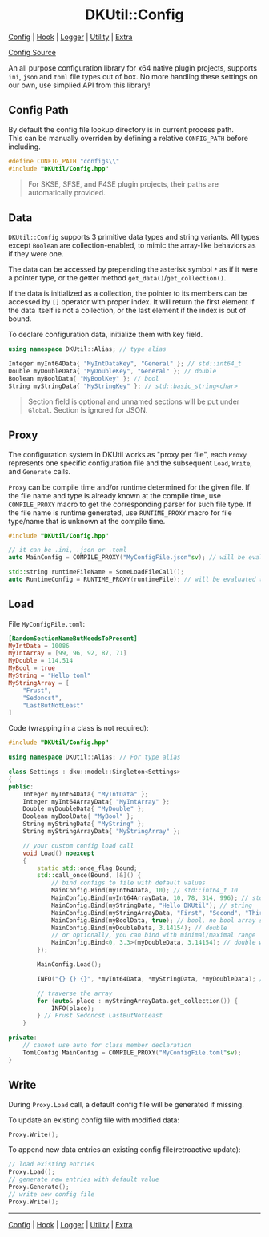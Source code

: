 <h1 align="center">DKUtil::Config</h1>
<a href="/docs/Config.md">Config</a> | <a href="/docs/Hook.md">Hook</a> | <a href="/docs/Logger.md">Logger</a> | <a href="/docs/Utility.md">Utility</a> | <a href="/docs/Extra.md">Extra</a></p>

[Config Source](/include/DKUtil/Config.hpp)

An all purpose configuration library for x64 native plugin projects, supports `ini`, `json` and `toml` file types out of box. No more handling these settings on our own, use simplied API from this library!

## Config Path
By default the config file lookup directory is in current process path.  
This can be manually overriden by defining a relative `CONFIG_PATH` before including.
```cpp
#define CONFIG_PATH "configs\\"
#include "DKUtil/Config.hpp"
```
> For SKSE, SFSE, and F4SE plugin projects, their paths are automatically provided.

## Data
`DKUtil::Config` supports 3 primitive data types and string variants. All types except `Boolean` are collection-enabled, to mimic the array-like behaviors as if they were one.  

The data can be accessed by prepending the asterisk symbol `*` as if it were a pointer type, or the getter method `get_data()`/`get_collection()`.  

If the data is initialized as a collection, the pointer to its members can be accessed by `[]` operator with proper index. It will return the first element if the data itself is not a collection, or the last element if the index is out of bound.  

To declare configuration data, initialize them with key field.
```cpp
using namespace DKUtil::Alias; // type alias

Integer myInt64Data{ "MyIntDataKey", "General" }; // std::int64_t
Double myDoubleData{ "MyDoubleKey", "General" }; // double
Boolean myBoolData{ "MyBoolKey" }; // bool
String myStringData{ "MyStringKey" }; // std::basic_string<char>
```
> Section field is optional and unnamed sections will be put under `Global`. Section is ignored for JSON.

## Proxy
The configuration system in DKUtil works as "proxy per file", each `Proxy` represents one specific configuration file and the subsequent `Load`, `Write`, and `Generate` calls.

`Proxy` can be compile time and/or runtime determined for the given file. If the file name and type is already known at the compile time, use `COMPILE_PROXY` macro to get the corresponding parser for such file type. If the file name is runtime generated, use `RUNTIME_PROXY` macro for file type/name that is unknown at the compile time.  
```cpp
#include "DKUtil/Config.hpp"

// it can be .ini, .json or .toml
auto MainConfig = COMPILE_PROXY("MyConfigFile.json"sv); // will be evaluated to json proxy at compile time

std::string runtimeFileName = SomeLoadFileCall();
auto RuntimeConfig = RUNTIME_PROXY(runtimeFile); // will be evaluated to appropriate proxy at runtime
```

## Load
File `MyConfigFile.toml`:
```toml
[RandomSectionNameButNeedsToPresent]
MyIntData = 10086
MyIntArray = [99, 96, 92, 87, 71]
MyDouble = 114.514
MyBool = true
MyString = "Hello toml"
MyStringArray = [
    "Frust",
    "Sedoncst",
    "LastButNotLeast"
]
```
Code (wrapping in a class is not required):  
```cpp
#include "DKUtil/Config.hpp"

using namespace DKUtil::Alias; // For type alias

class Settings : dku::model::Singleton<Settings>
{
public:
    Integer myInt64Data{ "MyIntData" };
    Integer myInt64ArrayData{ "MyIntArray" };
    Double myDoubleData{ "MyDouble" };
    Boolean myBoolData{ "MyBool" };
    String myStringData{ "MyString" };
    String myStringArrayData{ "MyStringArray" };

    // your custom config load call
    void Load() noexcept 
    {
        static std::once_flag Bound;
        std::call_once(Bound, [&]() {
            // bind configs to file with default values
            MainConfig.Bind(myInt64Data, 10); // std::int64_t 10
            MainConfig.Bind(myInt64ArrayData, 10, 78, 314, 996); // std::int64_t array
            MainConfig.Bind(myStringData, "Hello DKUtil"); // string
            MainConfig.Bind(myStringArrayData, "First", "Second", "Third"); // string array
            MainConfig.Bind(myBoolData, true); // bool, no bool array support
            MainConfig.Bind(myDoubleData, 3.14154); // double
            // or optionally, you can bind with minimal/maximal range
            MainConfig.Bind<0, 3.3>(myDoubleData, 3.14154); // double with range of 0 ~ 3.3
        });

        MainConfig.Load();

        INFO("{} {} {}", *myInt64Data, *myStringData, *myDoubleData); // 10086 hello toml 114.514

        // traverse the array
        for (auto& place : myStringArrayData.get_collection()) {
            INFO(place);
        } // Frust Sedoncst LastButNotLeast
    }

private:
    // cannot use auto for class member declaration
    TomlConfig MainConfig = COMPILE_PROXY("MyConfigFile.toml"sv);
}
```

## Write
During `Proxy.Load` call, a default config file will be generated if missing.

To update an existing config file with modified data:
```cpp
Proxy.Write();
```

To append new data entries an existing config file(retroactive update):
```cpp
// load existing entries
Proxy.Load();
// generate new entries with default value
Proxy.Generate();
// write new config file
Proxy.Write();
```


---
<a href="/docs/Config.md">Config</a> | <a href="/docs/Hook.md">Hook</a> | <a href="/docs/Logger.md">Logger</a> | <a href="/docs/Utility.md">Utility</a> | <a href="/docs/Extra.md">Extra</a></p>
